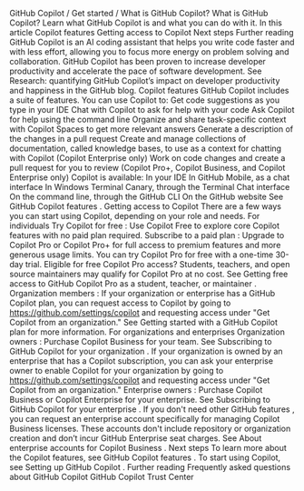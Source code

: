 GitHub Copilot
/
Get started
/
What is GitHub Copilot?
What is GitHub Copilot?
Learn what GitHub Copilot is and what you can do with it.
In this article
Copilot features
Getting access to Copilot
Next steps
Further reading
GitHub Copilot is an AI coding assistant that helps you write code faster and with less effort, allowing you to focus more energy on problem solving and collaboration.
GitHub Copilot has been proven to increase developer productivity and accelerate the pace of software development. See
Research: quantifying GitHub Copilot’s impact on developer productivity and happiness
in the GitHub blog.
Copilot features
GitHub Copilot includes a suite of features. You can use Copilot to:
Get code suggestions as you type in your IDE
Chat with Copilot to ask for help with your code
Ask Copilot for help using the command line
Organize and share task-specific context with Copilot Spaces to get more relevant answers
Generate a description of the changes in a pull request
Create and manage collections of documentation, called knowledge bases, to use as a context for chatting with Copilot
(Copilot Enterprise only)
Work on code changes and create a pull request for you to review
(Copilot Pro+, Copilot Business, and Copilot Enterprise only)
Copilot is available:
In your IDE
In GitHub Mobile, as a chat interface
In Windows Terminal Canary, through the Terminal Chat interface
On the command line, through the GitHub CLI
On the GitHub website
See
GitHub Copilot features
.
Getting access to Copilot
There are a few ways you can start using Copilot, depending on your role and needs.
For individuals
Try Copilot for free
: Use Copilot Free to explore core Copilot features with no paid plan required.
Subscribe to a paid plan
: Upgrade to Copilot Pro or Copilot Pro+ for full access to premium features and more generous usage limits. You can
try Copilot Pro for free
with a one-time 30-day trial.
Eligible for free Copilot Pro access?
Students, teachers, and open source maintainers may qualify for Copilot Pro at no cost. See
Getting free access to GitHub Copilot Pro as a student, teacher, or maintainer
.
Organization members
: If your organization or enterprise has a GitHub Copilot plan, you can request access to Copilot by going to
https://github.com/settings/copilot
and requesting access under "Get Copilot from an organization."
See
Getting started with a GitHub Copilot plan
for more information.
For organizations and enterprises
Organization owners
: Purchase Copilot Business for your team. See
Subscribing to GitHub Copilot for your organization
. If your organization is owned by an enterprise that has a Copilot subscription, you can ask your enterprise owner to enable Copilot for your organization by going to
https://github.com/settings/copilot
and requesting access under "Get Copilot from an organization."
Enterprise owners
: Purchase Copilot Business or Copilot Enterprise for your enterprise. See
Subscribing to GitHub Copilot for your enterprise
.
If you
don't need other GitHub features
, you can request an enterprise account specifically for managing Copilot Business licenses. These accounts don't include repository or organization creation and don’t incur GitHub Enterprise seat charges. See
About enterprise accounts for Copilot Business
.
Next steps
To learn more about the Copilot features, see
GitHub Copilot features
.
To start using Copilot, see
Setting up GitHub Copilot
.
Further reading
Frequently asked questions
about GitHub Copilot
GitHub Copilot Trust Center